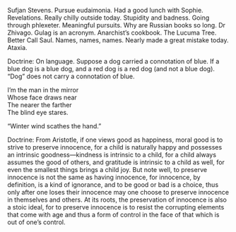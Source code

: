 Sufjan Stevens. Pursue eudaimonia. Had a good lunch with Sophie. Revelations. Really chilly outside today. Stupidity and badness. Going through phlexeter. Meaningful pursuits. Why are Russian books so long. Dr Zhivago. Gulag is an acronym. Anarchist’s cookbook. The Lucuma Tree. Better Call Saul. Names, names, names. Nearly made a great mistake today. Ataxia.

Doctrine: On language. Suppose a dog carried a connotation of blue. If a blue dog is a blue dog, and a red dog is a red dog (and not a blue dog). “Dog” does not carry a connotation of blue. 

I’m the man in the mirror  
Whose face draws near  
The nearer the farther  
The blind eye stares.

“Winter wind scathes the hand.”

Doctrine: From Aristotle, if one views good as happiness, moral good is to strive to preserve innocence, for a child is naturally happy and possesses an intrinsic goodness—kindness is intrinsic to a child, for a child always assumes the good of others, and gratitude is intrinsic to a child as well, for even the smallest things brings a child joy. But note well, to preserve innocence is not the same as having innocence, for innocence, by definition, is a kind of ignorance, and to be good or bad is a choice, thus only after one loses their innocence may one choose to preserve innocence in themselves and others. At its roots, the preservation of innocence is also a stoic ideal, for to preserve innocence is to resist the corrupting elements that come with age and thus a form of control in the face of that which is out of one’s control.
